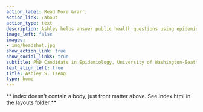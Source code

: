 ```yaml
---
action_label: Read More &rarr;
action_link: /about
action_type: text
description: Ashley helps answer public health questions using epidemiologic methods. Her research focuses on infectious diseases, data science, and novel technologies.
image_left: false
images:
- img/headshot.jpg
show_action_link: true
show_social_links: true
subtitle: PhD Candidate in Epidemiology, University of Washington-Seattle
text_align_left: true
title: Ashley S. Tseng
type: home
---
```


** index doesn't contain a body, just front matter above.
See index.html in the layouts folder **
